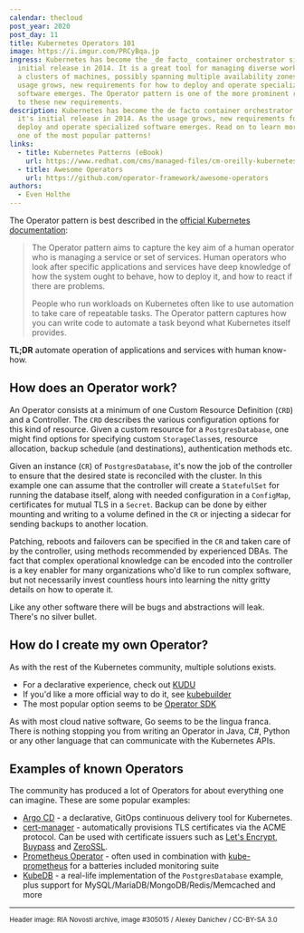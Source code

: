 ```yaml
---
calendar: thecloud
post_year: 2020
post_day: 11
title: Kubernetes Operators 101
image: https://i.imgur.com/PRCyBqa.jp
ingress: Kubernetes has become the _de facto_ container orchestrator since it's
  initial release in 2014. It is a great tool for managing diverse workloads in
  a clusters of machines, possibly spanning multiple availability zones. As the
  usage grows, new requirements for how to deploy and operate specialized
  software emerges. The Operator pattern is one of the more prominent responses
  to these new requirements.
description: Kubernetes has become the de facto container orchestrator since
  it's initial release in 2014. As the usage grows, new requirements for how to
  deploy and operate specialized software emerges. Read on to learn more about
  one of the most popular patterns!
links:
  - title: Kubernetes Patterns (eBook)
    url: https://www.redhat.com/cms/managed-files/cm-oreilly-kubernetes-patterns-ebook-f19824-201910-en.pdf
  - title: Awesome Operators
    url: https://github.com/operator-framework/awesome-operators
authors:
  - Even Holthe
---
```

The Operator pattern is best described in the [official Kubernetes documentation](https://kubernetes.io/docs/concepts/extend-kubernetes/operator/):

> The Operator pattern aims to capture the key aim of a human operator who is managing a service or set of services. Human operators who look after specific applications and services have deep knowledge of how the system ought to behave, how to deploy it, and how to react if there are problems.
>
> People who run workloads on Kubernetes often like to use automation to take care of repeatable tasks. The Operator pattern captures how you can write code to automate a task beyond what Kubernetes itself provides.

**TL;DR** automate operation of applications and services with human know-how.

## How does an Operator work?

An Operator consists at a minimum of one Custom Resource Definition (`CRD`) and a Controller. The `CRD` describes the various configuration options for this kind of resource. Given a custom resource for a `PostgresDatabase`, one might find options for specifying custom `StorageClass`es, resource allocation, backup schedule (and destinations), authentication methods etc.

Given an instance (`CR`) of `PostgresDatabase`, it's now the job of the controller to ensure that the desired state is reconciled with the cluster. In this example one can assume that the controller will create a `StatefulSet` for running the database itself, along with needed configuration in a `ConfigMap`, certificates for mutual TLS in a `Secret`. Backup can be done by either mounting and writing to a volume defined in the `CR` or injecting a sidecar for sending backups to another location.

Patching, reboots and failovers can be specified in the `CR` and taken care of by the controller, using methods recommended by experienced DBAs. The fact that complex operational knowledge can be encoded into the controller is a key enabler for many organizations who'd like to run complex software, but not necessarily invest countless hours into learning the nitty gritty details on how to operate it.

Like any other software there will be bugs and abstractions will leak. There's no silver bullet.

## How do I create my own Operator?

As with the rest of the Kubernetes community, multiple solutions exists.

* For a declarative experience, check out [KUDU](https://kudo.dev/)
* If you'd like a more official way to do it, see [kubebuilder](https://github.com/kubernetes-sigs/kubebuilder)
* The most popular option seems to be [Operator SDK](https://github.com/operator-framework/operator-sdk)

As with most cloud native software, Go seems to be the lingua franca. There is nothing stopping you from writing an Operator in Java, C#, Python or any other language that can communicate with the Kubernetes APIs.

## Examples of known Operators

The community has produced a lot of Operators for about everything one can imagine. These are some popular examples:

* [Argo CD](https://github.com/argoproj/argo-cd) - a  declarative, GitOps continuous delivery tool for Kubernetes.
* [cert-manager](https://github.com/jetstack/cert-manager) - automatically provisions TLS certificates via the ACME protocol. Can be used with certificate issuers such as [Let's Encrypt](https://letsencrypt.org/), [Buypass](https://www.buypass.no/ssl/resources/acme-free-ssl) and [ZeroSSL](https://zerossl.com/documentation/acme/).
* [Prometheus Operator](https://github.com/prometheus-operator/prometheus-operator) - often used in combination with [kube-prometheus](https://github.com/prometheus-operator/kube-prometheus) for a batteries included monitoring suite
* [KubeDB](https://kubedb.com/) - a real-life implementation of the `PostgresDatabase` example, plus support for MySQL/MariaDB/MongoDB/Redis/Memcached and more

---
<small>Header image: RIA Novosti archive, image #305015 / Alexey Danichev / CC-BY-SA 3.0</small>